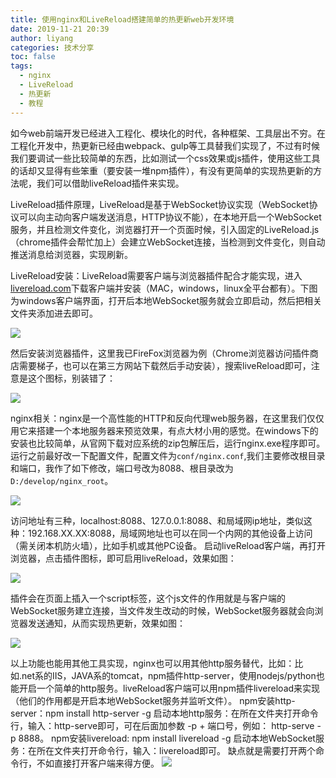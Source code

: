 ```yaml
---
title: 使用nginx和LiveReload搭建简单的热更新web开发环境
date: 2019-11-21 20:39
author: liyang
categories: 技术分享
toc: false
tags:
  - nginx
  - LiveReload
  - 热更新
  - 教程
---
```


如今web前端开发已经进入工程化、模块化的时代，各种框架、工具层出不穷。在工程化开发中，热更新已经由webpack、gulp等工具替我们实现了，不过有时候我们要调试一些比较简单的东西，比如测试一个css效果或js插件，使用这些工具的话却又显得有些笨重（要安装一堆npm插件），有没有更简单的实现热更新的方法呢，我们可以借助liveReload插件来实现。

LiveReload插件原理，LiveReload是基于WebSocket协议实现（WebSocket协议可以向主动向客户端发送消息，HTTP协议不能），在本地开启一个WebSocket服务，并且检测文件变化，浏览器打开一个页面时候，引入固定的LiveReload.js（chrome插件会帮忙加上）会建立WebSocket连接，当检测到文件变化，则自动推送消息给浏览器，实现刷新。

LiveReload安装：LiveReload需要客户端与浏览器插件配合才能实现，进入[livereload.com](http://livereload.com/)下载客户端并安装（MAC，windows，linux全平台都有）。下图为windows客户端界面，打开后本地WebSocket服务就会立即启动，然后把相关文件夹添加进去即可。

![](https://images.liyangzone.com/article_img/技术相关/前端热更新环境搭建/20191111_174217.png)

然后安装浏览器插件，这里我已FireFox浏览器为例（Chrome浏览器访问插件商店需要梯子，也可以在第三方网站下载然后手动安装），搜索liveReload即可，注意是这个图标，别装错了：

![](https://images.liyangzone.com/article_img/技术相关/前端热更新环境搭建/20191111_174100.png)

nginx相关：nginx是一个高性能的HTTP和反向代理web服务器，在这里我们仅仅用它来搭建一个本地服务器来预览效果，有点大材小用的感觉。在windows下的安装也比较简单，从官网下载对应系统的zip包解压后，运行nginx.exe程序即可。运行之前最好改一下配置文件，配置文件为`conf/nginx.conf`,我们主要修改根目录和端口，我作了如下修改，端口号改为8088、根目录改为`D:/develop/nginx_root`。

![](https://images.liyangzone.com/article_img/技术相关/前端热更新环境搭建/nginx-config.png)

访问地址有三种，localhost:8088、127.0.0.1:8088、和局域网ip地址，类似这种：192.168.XX.XX:8088，局域网地址也可以在同一个内网的其他设备上访问（需关闭本机防火墙），比如手机或其他PC设备。
启动liveReload客户端，再打开浏览器，点击插件图标，即可启用liveReload，效果如图：

![](https://images.liyangzone.com/article_img/技术相关/前端热更新环境搭建/livedemo1.gif)

插件会在页面上插入一个script标签，这个js文件的作用就是与客户端的WebSocket服务建立连接，当文件发生改动的时候，WebSocket服务器就会向浏览器发送通知，从而实现热更新，效果如图：

![](https://images.liyangzone.com/article_img/技术相关/前端热更新环境搭建/livedemo.gif)

以上功能也能用其他工具实现，nginx也可以用其他http服务替代，比如：比如.net系的IIS，JAVA系的tomcat，npm插件http-server，使用nodejs/python也能开启一个简单的http服务。liveReload客户端可以用npm插件livereload来实现（他们的作用都是开启本地WebSocket服务并监听文件）。
npm安装http-server：npm install http-server -g  启动本地http服务：在所在文件夹打开命令行，输入：http-serve即可，可在后面加参数 -p + 端口号，例如： http-serve -p 8888。
npm安装livereload: npm install livereload -g 启动本地WebSocket服务：在所在文件夹打开命令行，输入：livereload即可。
缺点就是需要打开两个命令行，不如直接打开客户端来得方便。
![](https://images.liyangzone.com/article_img/技术相关/前端热更新环境搭建/20191121_203144.png)







